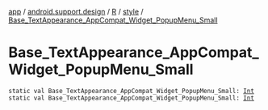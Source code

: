 [app](../../../index.md) / [android.support.design](../../index.md) / [R](../index.md) / [style](index.md) / [Base_TextAppearance_AppCompat_Widget_PopupMenu_Small](.)

# Base_TextAppearance_AppCompat_Widget_PopupMenu_Small

`static val Base_TextAppearance_AppCompat_Widget_PopupMenu_Small: `[`Int`](https://kotlinlang.org/api/latest/jvm/stdlib/kotlin/-int/index.html)
`static val Base_TextAppearance_AppCompat_Widget_PopupMenu_Small: `[`Int`](https://kotlinlang.org/api/latest/jvm/stdlib/kotlin/-int/index.html)